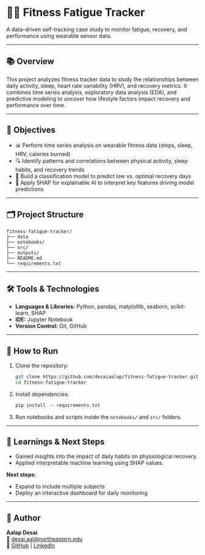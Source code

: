 # 🏋️‍♂️ Fitness Fatigue Tracker

A data-driven self-tracking case study to monitor fatigue, recovery, and performance using wearable sensor data.

---

## 📚 Overview

This project analyzes fitness tracker data to study the relationships between daily activity, sleep, heart rate variability (HRV), and recovery metrics. It combines time series analysis, exploratory data analysis (EDA), and predictive modeling to uncover how lifestyle factors impact recovery and performance over time.

---

## 🎯 Objectives

- 📊 Perform time series analysis on wearable fitness data (steps, sleep, HRV, calories burned)
- 🔍 Identify patterns and correlations between physical activity, sleep habits, and recovery trends
- 🤖 Build a classification model to predict low vs. optimal recovery days
- 🧠 Apply SHAP for explainable AI to interpret key features driving model predictions

---

## 🗂 Project Structure
```
fitness-fatigue-tracker/
├── data
├── notebooks/
├── src/
├── outputs/
├── README.md
└── requirements.txt
```
---

## 🛠️ Tools & Technologies

- **Languages & Libraries:** Python, pandas, matplotlib, seaborn, scikit-learn, SHAP
- **IDE:** Jupyter Notebook
- **Version Control:** Git, GitHub

---

## 🚀 How to Run

1. Clone the repository:
   ```bash
   git clone https://github.com/desaiaalap/fitness-fatigue-tracker.git
   cd fitness-fatigue-tracker
   ```

2. Install dependencies:
   ```bash
   pip install -r requirements.txt
   ```
3. Run notebooks and scripts inside the `notebooks/` and `src/` folders.

---
## 🧠 Learnings & Next Steps

- Gained insights into the impact of daily habits on physiological recovery.
- Applied interpretable machine learning using SHAP values.

**Next steps:**
- Expand to include multiple subjects  
- Deploy an interactive dashboard for daily monitoring

---

## 👤 Author

**Aalap Desai**  
📧 [desai.aal@northeastern.edu](mailto:desai.aal@northeastern.edu)  
🔗 [GitHub](https://github.com/desaiaalap) | [LinkedIn](https://www.linkedin.com/in/aalap-desai/)
